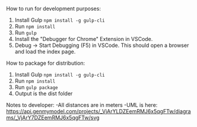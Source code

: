 How to run for development purposes:
1. Install Gulp `npm install -g gulp-cli`
2. Run `npm install`
3. Run `gulp`
4. Install the "Debugger for Chrome" Extension in VSCode.
5. Debug -> Start Debugging (F5) in VSCode. This should open a browser and load the index page.

How to package for distribution:
1. Install Gulp `npm install -g gulp-cli`
2. Run `npm install`
3. Run `gulp package`
4. Output is the dist folder

Notes to developer:
-All distances are in meters
-UML is here: https://api.genmymodel.com/projects/_VjArYLDZEemRMJ6x5qgFTw/diagrams/_VjArY7DZEemRMJ6x5qgFTw/svg
